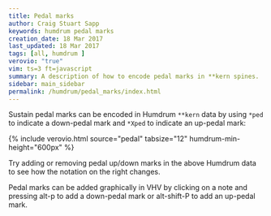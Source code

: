 ```yaml
---
title: Pedal marks
author: Craig Stuart Sapp
keywords: humdrum pedal marks
creation_date: 18 Mar 2017
last_updated: 18 Mar 2017
tags: [all, humdrum ]
verovio: "true"
vim: ts=3 ft=javascript
summary: A description of how to encode pedal marks in **kern spines.
sidebar: main_sidebar
permalink: /humdrum/pedal_marks/index.html
---
```



Sustain pedal marks can be encoded in Humdrum `**kern` data by using
`*ped` to indicate a down-pedal mark and `*Xped` to indicate an
up-pedal mark:

{% include verovio.html
	source="pedal"
	tabsize="12"
	humdrum-min-height="600px"
%}

<script type="application/json" id="pedal">
**kern	**kern
*clefF4	*clefG2
*k[]	*k[]
*M3/4	*M3/4
=33	=33
*ped	*
4FF'	(8ccL
.	8ff
4A 4c 4f	8gg
.	8aa
4A 4c 4f	8ccc
.	8fffJ
*Xped	*
=34	=34
*ped	*
4BB'	8gggL
.	8aaa
4G 4d 4f	8ggg
.	8fff
4G 4d 4f	8eee
.	8dddJ)
*Xped	*
=35	=35
*ped	*
4C'	(12cccL
.	12ddd
.	12cccJ
4G 4c 4e	4gg')
4G 4c 4e	(8ggL
*Xped	*
.	8bbnJ
=36	=36
*ped	*
4F'	2aa
4A 4c 4f	.
4A 4c 4f	4ff)
.	.
*Xped	*
=37	=37
4A 4c 4e	(8ccL
.	8cccJ
4A 4c 4e	12bbL
.	12ccc
.	12bbJ
4A 4c 4f	8aaL
.	8ffJ
=38	=38
4B 4f	8dd'L)
.	8dd'J
.	(8qee/
4B 4f	4dd)
4c 4e	4cc^
=39	=39
*-	*-
</script>


Try adding or removing pedal up/down marks in the above Humdrum data to see how
the notation on the right changes.


Pedal marks can be added graphically in VHV by clicking on a note and 
pressing <span class="keypress">alt-p</span> to add a down-pedal mark or
<span class="keypress">alt-shift-P</span> to add an up-pedal mark.


